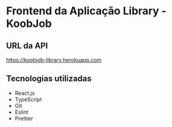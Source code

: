 # Frontend da Aplicação Library - KoobJob

## URL da API
  https://koobjob-library.herokuapp.com
  
## Tecnologias utilizadas
  - React.js
  - TypeScript
  - Git
  - Eslint
  - Prettier

